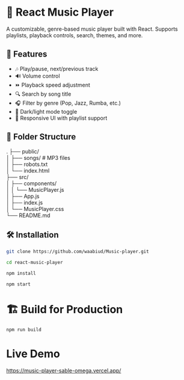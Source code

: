 # 🎵 React Music Player

A customizable, genre-based music player built with React. Supports playlists, playback controls, search, themes, and more.

## 🚀 Features

- 🎶 Play/pause, next/previous track  
- 🔊 Volume control  
- ⏩ Playback speed adjustment  
- 🔍 Search by song title  
- 🎧 Filter by genre (Pop, Jazz, Rumba, etc.)  
- 🌙 Dark/light mode toggle  
- 📝 Responsive UI with playlist support  

## 📁 Folder Structure

.
├── public/ <br>
│ ├── songs/ # MP3 files <br>
│ ├── robots.txt <br>
│ └── index.html <br>
├── src/ <br>
│ ├── components/ <br>
│ │ └── MusicPlayer.js <br>
│ ├── App.js <br>
│ ├── index.js <br>
│ └── MusicPlayer.css <br>
└── README.md

## 🛠️ Installation

```bash
git clone https://github.com/waabiud/Music-player.git
```

```bash
cd react-music-player
```
```bash
npm install 
```

```bash
npm start
```
# 🏗️ Build for Production

```bash
npm run build
```

# Live Demo
https://music-player-sable-omega.vercel.app/
